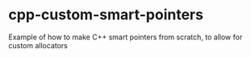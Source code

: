 # cpp-custom-smart-pointers

Example of how to make C++ smart pointers from scratch, to allow for custom allocators

